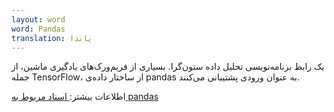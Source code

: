 ```yaml
---
layout: word
word: Pandas
translation: پاندا
---
```


یک رابط برنامه‌نویسی تحلیل داده ستون‌گرا. بسیاری از فریم‌ورک‌های یادگیری ماشین، از جمله TensorFlow، از ساختار داده‌ی pandas به عنوان ورودی پشتیبانی می‌کنند.

اطلاعات بیشتر:[ اسناد مربوط به pandas](http://pandas.pydata.org/)
